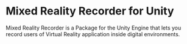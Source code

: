 # Mixed Reality Recorder for Unity

Mixed Reality Recorder is a Package for the Unity Engine that lets you record users of Virtual Reality application inside digital environments.
